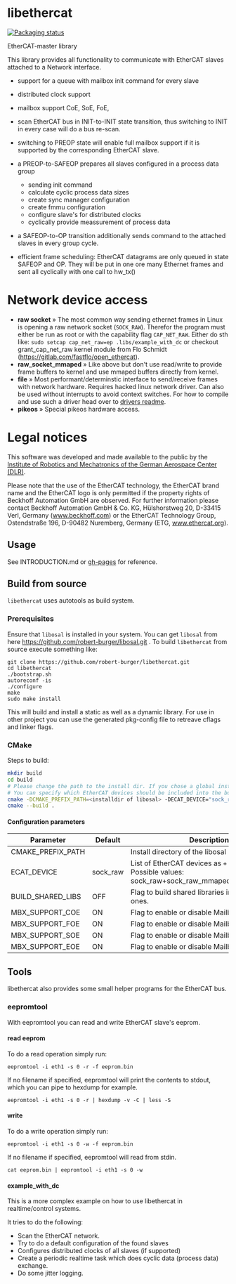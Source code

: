 # libethercat 

[![Packaging status](https://repology.org/badge/vertical-allrepos/libethercat.svg)](https://repology.org/project/libethercat/versions)

EtherCAT-master library  

This library provides all functionality to communicate with EtherCAT slaves attached to a Network interface. 

* support for a queue with mailbox init command for every slave
* distributed clock support
* mailbox support CoE, SoE, FoE, 

* scan EtherCAT bus in INIT-to-INIT state transition, thus switching to INIT in every case will do a bus re-scan.
* switching to PREOP state will enable full mailbox support if it is supported by the corresponding EtherCAT slave.
* a PREOP-to-SAFEOP prepares all slaves configured in a process data group
    * sending init command
    * calculate cyclic process data sizes
    * create sync manager configuration
    * create fmmu configuration
    * configure slave's for distributed clocks
    * cyclically provide meassurement of process data
* a SAFEOP-to-OP transition additionally sends command to the attached slaves in every group cycle.
* efficient frame scheduling: EtherCAT datagrams are only queued in state SAFEOP and OP. They will be put in one ore many Ethernet frames and sent all cyclically with one call to hw_tx()

# Network device access

- **raw socket** » The most common way sending ethernet frames in Linux is opening a raw network socket (`SOCK_RAW`). Therefor the program must either be run as root or with the capability flag `CAP_NET_RAW`. Either do sth like: `sudo setcap cap_net_raw=ep .libs/example_with_dc` or checkout grant_cap_net_raw kernel module from Flo Schmidt (https://gitlab.com/fastflo/open_ethercat).
- **raw_socket_mmaped** » Like above but don't use read/write to provide frame buffers to kernel and use mmaped buffers directly from kernel.
- **file** » Most performant/determinstic interface to send/receive frames with network hardware. Requires hacked linux network driver. Can also be used without interrupts to avoid context switches. For how to compile and use such a driver head over to [drivers readme](linux/README.md).
- **pikeos** » Special pikeos hardware access.

# Legal notices

This software was developed and made available to the public by the [Institute of Robotics and Mechatronics of the German Aerospace Center (DLR)](https://www.dlr.de/rm).

Please note that the use of the EtherCAT technology, the EtherCAT 
brand name and the EtherCAT logo is only permitted if the property 
rights of Beckhoff Automation GmbH are observed. For further 
information please contact Beckhoff Automation GmbH & Co. KG, 
Hülshorstweg 20, D-33415 Verl, Germany (www.beckhoff.com) or the 
EtherCAT Technology Group, Ostendstraße 196, D-90482 Nuremberg, 
Germany (ETG, www.ethercat.org).

## Usage 

See INTRODUCTION.md or [gh-pages](https://robert-burger.github.io/libethercat/) for reference.

## Build from source

`libethercat` uses autotools as build system. 

### Prerequisites

Ensure that `libosal` is installed in your system. You can get `libosal` from here https://github.com/robert-burger/libosal.git . To build `libethercat` from source execute something like:

```
git clone https://github.com/robert-burger/libethercat.git
cd libethercat
./bootstrap.sh
autoreconf -is
./configure
make
sudo make install
```

This will build and install a static as well as a dynamic library. For use in other project you can use the generated pkg-config file to retreave cflags and linker flags.

### CMake

Steps to build:
```bash
mkdir build
cd build
# Please change the path to the install dir. If you chose a global install you can omit the CMAKE_PREFIX_PATH option
# You can specify which EtherCAT devices should be included into the build with -DECAT_DEVICE="sock_raw+sock_raw_mmaped+..."
cmake -DCMAKE_PREFIX_PATH=<installdir of libosal> -DECAT_DEVICE="sock_raw+sock_raw_mmaped" ..
cmake --build . 
```

#### Configuration parameters

| Parameter         | Default  | Description                                                                                               |
|-------------------|----------|-----------------------------------------------------------------------------------------------------------|
| CMAKE_PREFIX_PATH |          | Install directory of the libosal                                                                          |
| ECAT_DEVICE       | sock_raw | List of EtherCAT devices as `+` separated list. Possible values: sock_raw+sock_raw_mmaped+file+pikeos+bpf |
| BUILD_SHARED_LIBS | OFF      | Flag to build shared libraries instead of static ones.                                                    |
| MBX_SUPPORT_COE   | ON       | Flag to enable or disable Mailbox CoE support
| MBX_SUPPORT_FOE   | ON       | Flag to enable or disable Mailbox FoE support
| MBX_SUPPORT_SOE   | ON       | Flag to enable or disable Mailbox SoE support
| MBX_SUPPORT_EOE   | ON       | Flag to enable or disable Mailbox EoE support

## Tools

libethercat also provides some small helper programs for the EtherCAT bus.

### eepromtool

With eepromtool you can read and write EtherCAT slave's eeprom. 

#### read eeprom

To do a read operation simply run:

    eepromtool -i eth1 -s 0 -r -f eeprom.bin

If no filename if specified, eepromtool will print the contents to stdout, which you can pipe to hexdump for example.

    eepromtool -i eth1 -s 0 -r | hexdump -v -C | less -S

#### write

To do a write operation simply run:

    eepromtool -i eth1 -s 0 -w -f eeprom.bin

If no filename if specified, eepromtool will read from stdin.

    cat eeprom.bin | eepromtool -i eth1 -s 0 -w

#### example_with_dc

This is a more complex example on how to use libethercat in realtime/control systems. 

It tries to do the following:

* Scan the EtherCAT network.
* Try to do a default configuration of the found slaves
* Configures distributed clocks of all slaves (if supported)
* Create a periodic realtime task which does cyclic data (process data) exchange.
* Do some jitter logging.
